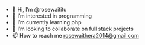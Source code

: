 - 👋 Hi, I’m @rosewaititu
- 👀 I’m interested in programming 
- 🌱 I’m currently learning php
- 💞️ I’m looking to collaborate on full stack projects
- 📫 How to reach me rosewaithera2014@gmail.com

<!---
rosewaititu/rosewaititu is a ✨ special ✨ repository because its `README.md` (this file) appears on your GitHub profile.
You can click the Preview link to take a look at your changes.
--->

